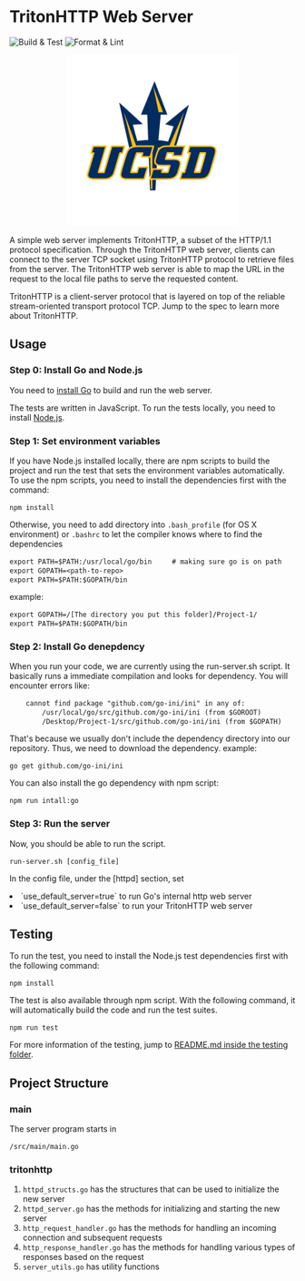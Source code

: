 # TritonHTTP Web Server
![Build & Test](
    https://github.com/jevancc/module-2-project-cse224-chan-xia/workflows/Build%20&%20Test/badge.svg)
![Format & Lint](
    https://github.com/jevancc/module-2-project-cse224-chan-xia/workflows/Format%20&%20Lint/badge.svg)

<div align="center"><img width="300" src="./ucsd-logo.png" /></div>

A simple web server implements TritonHTTP, a subset of the HTTP/1.1 protocol specification. Through the TritonHTTP web server, clients can connect to the server TCP socket using TritonHTTP protocol to retrieve files from the server. The TritonHTTP web server is able to map the URL in the request to the local file paths to serve the requested content. 

TritonHTTP is a client-server protocol that is layered on top of the reliable stream-oriented transport protocol TCP. Jump to the spec to learn more about TritonHTTP.

## Usage
### Step 0: Install Go and Node.js

You need to [install Go](https://golang.org/doc/install) to build and run the web server.

The tests are written in JavaScript. To run the tests locally, you need to install [Node.js](https://nodejs.org/en/).


### Step 1: Set environment variables

If you have Node.js installed locally, there are npm scripts to build the project and run the test that sets the environment variables automatically. To use the npm scripts, you need to install the dependencies first with the command:
```
npm install
```

Otherwise, you need to add directory into ```.bash_profile``` (for OS X environment) or ```.bashrc``` to let the compiler knows where to find the dependencies
```
export PATH=$PATH:/usr/local/go/bin     # making sure go is on path
export GOPATH=<path-to-repo>
export PATH=$PATH:$GOPATH/bin
 ```
example:
```
export GOPATH=/[The directory you put this folder]/Project-1/
export PATH=$PATH:$GOPATH/bin
```

### Step 2: Install Go denepdency
When you run your code, we are currently using the run-server.sh script. It basically runs a immediate compilation and looks for dependency. You will encounter errors like:
```
	cannot find package "github.com/go-ini/ini" in any of:
		/usr/local/go/src/github.com/go-ini/ini (from $GOROOT)
		/Desktop/Project-1/src/github.com/go-ini/ini (from $GOPATH)
```
That's because we usually don't include the dependency directory into our repository. Thus, we need to download the dependency.
example:
```
go get github.com/go-ini/ini
```

You can also install the go dependency with npm script:
```
npm run intall:go
```


### Step 3: Run the server
Now, you should be able to run the script. 
```
run-server.sh [config_file]
```
In the config file, under the [httpd] section, set 
<li> `use_default_server=true` to run Go's internal http web server 
<li> `use_default_server=false` to run your TritonHTTP web server

## Testing
To run the test, you need to install the Node.js test dependencies first with the following command:
```
npm install
```
The test is also available through npm script. With the following command, it will automatically build the code and run the test suites.
```
npm run test
```  
For more information of the testing, jump to [README.md inside the testing folder](testing/README.md).

## Project Structure

### main
The server program starts in
```
/src/main/main.go
```

### tritonhttp
1. `httpd_structs.go` has the structures that can be used to initialize the new server
2. `httpd_server.go` has the methods for initializing and starting the new server
3. `http_request_handler.go` has the methods for handling an incoming connection and subsequent requests
4. `http_response_handler.go` has the methods for handling various types of responses based on the request
5. `server_utils.go` has utility functions
